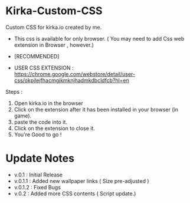 # Kirka-Custom-CSS
Custom CSS for kirka.io created by me.

- This css is available for only browser. ( You may need to add Css web extension in Browser , however.)

- [RECOMMENDED] 
- USER CSS EXTENSION : https://chrome.google.com/webstore/detail/user-css/okpjlejfhacmgjkmknjhadmkdbcldfcb?hl=en 

Steps : 
1. Open kirka.io in the browser
2. Click on the extension after it has been installed in your browser (in game).
3. paste the code into it.
4. Click on the extension to close it.
5. You're Good to go !

# Update Notes

- v.0.1 : Initial Release 
- v.0.1.1 : Added new wallpaper links ( Size pre-adjusted )
- v.0.1.2 : Fixed Bugs 
- v.0.2 : Added more CSS contents ( Script update.)
